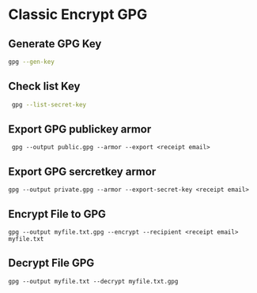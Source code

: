 # Classic Encrypt GPG

## Generate GPG Key 
``` bash
gpg --gen-key
 ```
 ## Check list Key
 ``` bash
  gpg --list-secret-key
 ```
 ## Export GPG publickey armor
 ```
  gpg --output public.gpg --armor --export <receipt email>
 ```

 ## Export GPG sercretkey armor

 ```
 gpg --output private.gpg --armor --export-secret-key <receipt email>
 ```

 ## Encrypt File to GPG
 ```
gpg --output myfile.txt.gpg --encrypt --recipient <receipt email> myfile.txt
 ```

 ## Decrypt File GPG

```
gpg --output myfile.txt --decrypt myfile.txt.gpg
```